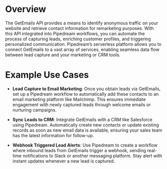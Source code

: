 # Overview

The GetEmails API provides a means to identify anonymous traffic on your website and retrieve contact information for remarketing purposes. With this API integrated into Pipedream workflows, you can automate the process of capturing leads, enriching customer profiles, and triggering personalized communication. Pipedream’s serverless platform allows you to connect GetEmails to a vast array of services, enabling seamless data flow between lead capture and your marketing or CRM tools.

# Example Use Cases

- **Lead Capture to Email Marketing**: Once you obtain leads via GetEmails, set up a Pipedream workflow to automatically add these contacts to an email marketing platform like Mailchimp. This ensures immediate engagement with newly captured leads through welcome emails or nurturing campaigns.

- **Sync Leads to CRM**: Integrate GetEmails with a CRM like Salesforce using Pipedream. Automatically create new contacts or update existing records as soon as new email data is available, ensuring your sales team has the latest information for follow-up.

- **Webhook Triggered Lead Alerts**: Use Pipedream to create a workflow where inbound leads from GetEmails trigger a webhook, sending real-time notifications to Slack or another messaging platform. Stay alert with instant updates whenever a new lead is captured.
